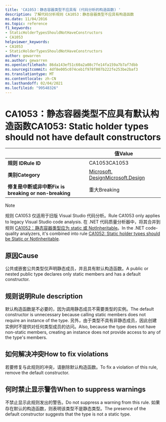```yaml
---
title: 'CA1053：静态容器类型不应具有 (代码分析的构造函数) '
description: 了解代码分析规则 CA1053：静态容器类型不应具有构造函数
ms.date: 11/04/2016
ms.topic: reference
f1_keywords:
- StaticHolderTypesShouldNotHaveConstructors
- CA1053
helpviewer_keywords:
- CA1053
- StaticHolderTypesShouldNotHaveConstructors
author: gewarren
ms.author: gewarren
ms.openlocfilehash: 86da143ef51c60a2a08c7fe14fa159a7b7af7dbb
ms.sourcegitcommit: 4df8e005c074ceb1f978f007b222fe253be2baf3
ms.translationtype: MT
ms.contentlocale: zh-CN
ms.lasthandoff: 02/04/2021
ms.locfileid: "99548326"
---
```

# <a name="ca1053-static-holder-types-should-not-have-default-constructors"></a><span data-ttu-id="98af1-103">CA1053：静态容器类型不应具有默认构造函数</span><span class="sxs-lookup"><span data-stu-id="98af1-103">CA1053: Static holder types should not have default constructors</span></span>

| | <span data-ttu-id="98af1-104">值</span><span class="sxs-lookup"><span data-stu-id="98af1-104">Value</span></span> |
|-|-|
| <span data-ttu-id="98af1-105">**规则 ID**</span><span class="sxs-lookup"><span data-stu-id="98af1-105">**Rule ID**</span></span> |<span data-ttu-id="98af1-106">CA1053</span><span class="sxs-lookup"><span data-stu-id="98af1-106">CA1053</span></span>|
| <span data-ttu-id="98af1-107">**类别**</span><span class="sxs-lookup"><span data-stu-id="98af1-107">**Category**</span></span> |[<span data-ttu-id="98af1-108">Microsoft. Design</span><span class="sxs-lookup"><span data-stu-id="98af1-108">Microsoft.Design</span></span>](design-warnings.md)|
| <span data-ttu-id="98af1-109">**修复是中断或非中断**</span><span class="sxs-lookup"><span data-stu-id="98af1-109">**Fix is breaking or non-breaking**</span></span> |<span data-ttu-id="98af1-110">重大</span><span class="sxs-lookup"><span data-stu-id="98af1-110">Breaking</span></span>|

> [!NOTE]
> <span data-ttu-id="98af1-111">规则 CA1053 仅适用于旧版 Visual Studio 代码分析。</span><span class="sxs-lookup"><span data-stu-id="98af1-111">Rule CA1053 only applies to legacy Visual Studio code analysis.</span></span> <span data-ttu-id="98af1-112">在 .NET 代码质量分析器中，将其合并到规则 [CA1052：静态容器类型应为 static 或 NotInheritable](ca1052.md)。</span><span class="sxs-lookup"><span data-stu-id="98af1-112">In the .NET code-quality analyzers, it's combined into rule [CA1052: Static holder types should be Static or NotInheritable](ca1052.md).</span></span>

## <a name="cause"></a><span data-ttu-id="98af1-113">原因</span><span class="sxs-lookup"><span data-stu-id="98af1-113">Cause</span></span>

<span data-ttu-id="98af1-114">公共或嵌套公共类型仅声明静态成员，并且具有默认构造函数。</span><span class="sxs-lookup"><span data-stu-id="98af1-114">A public or nested public type declares only static members and has a default constructor.</span></span>

## <a name="rule-description"></a><span data-ttu-id="98af1-115">规则说明</span><span class="sxs-lookup"><span data-stu-id="98af1-115">Rule description</span></span>

<span data-ttu-id="98af1-116">默认构造函数是不必要的，因为调用静态成员不需要类型的实例。</span><span class="sxs-lookup"><span data-stu-id="98af1-116">The default constructor is unnecessary because calling static members does not require an instance of the type.</span></span> <span data-ttu-id="98af1-117">另外，由于类型不具有非静态成员，因此创建实例时不提供对任何类型成员的访问。</span><span class="sxs-lookup"><span data-stu-id="98af1-117">Also, because the type does not have non-static members, creating an instance does not provide access to any of the type's members.</span></span>

## <a name="how-to-fix-violations"></a><span data-ttu-id="98af1-118">如何解决冲突</span><span class="sxs-lookup"><span data-stu-id="98af1-118">How to fix violations</span></span>

<span data-ttu-id="98af1-119">若要修复与此规则的冲突，请删除默认构造函数。</span><span class="sxs-lookup"><span data-stu-id="98af1-119">To fix a violation of this rule, remove the default constructor.</span></span>

## <a name="when-to-suppress-warnings"></a><span data-ttu-id="98af1-120">何时禁止显示警告</span><span class="sxs-lookup"><span data-stu-id="98af1-120">When to suppress warnings</span></span>

<span data-ttu-id="98af1-121">不禁止显示此规则发出的警告。</span><span class="sxs-lookup"><span data-stu-id="98af1-121">Do not suppress a warning from this rule.</span></span> <span data-ttu-id="98af1-122">如果存在默认的构造函数，则表明该类型不是静态类型。</span><span class="sxs-lookup"><span data-stu-id="98af1-122">The presence of the default constructor suggests that the type is not a static type.</span></span>
